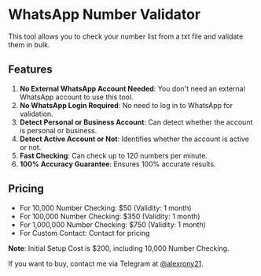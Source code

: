 # WhatsApp Number Validator

This tool allows you to check your number list from a txt file and validate them in bulk.

## Features

1. **No External WhatsApp Account Needed**: You don't need an external WhatsApp account to use this tool.
2. **No WhatsApp Login Required**: No need to log in to WhatsApp for validation.
3. **Detect Personal or Business Account**: Can detect whether the account is personal or business.
4. **Detect Active Account or Not**: Identifies whether the account is active or not.
5. **Fast Checking**: Can check up to 120 numbers per minute.
6. **100% Accuracy Guarantee**: Ensures 100% accurate results.

## Pricing

- For 10,000 Number Checking: $50 (Validity: 1 month)
- For 100,000 Number Checking: $350 (Validity: 1 month)
- For 1,000,000 Number Checking: $750 (Validity: 1 month)
- For Custom Contact: Contact for pricing

**Note**: Initial Setup Cost is $200, including 10,000 Number Checking.

If you want to buy, contact me via Telegram at [@alexrony21](https://t.me/alexrony21).
